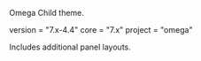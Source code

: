 Omega Child theme.

version = "7.x-4.4"
core = "7.x"
project = "omega"

Includes additional panel layouts.
